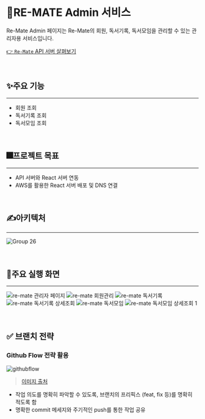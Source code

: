 # 📝RE-MATE Admin 서비스
Re-Mate Admin 페이지는 Re-Mate의 회원, 독서기록, 독서모임을 관리할 수 있는 관리자용 서비스입니다.

[👉 `Re-Mate` API 서버 살펴보기](https://github.com/TheHabit/the-habit-spring-server)

<br>

## ✨주요 기능
---
- 회원 조회
- 독서기록 조회
- 독서모임 조회

<br>

## 🎆프로젝트 목표
---
- API 서버와 React 서버 연동
- AWS를 활용한 React 서버 배포 및 DNS 연결

<br>

## ✍️아키텍처 
---
![Group 26](https://user-images.githubusercontent.com/75306582/207519574-9167431c-8d1d-46db-943f-ee9bd125392f.png)

<br>

## 📰주요 실행 화면
---
![re-mate 관리자 페이지](https://user-images.githubusercontent.com/75306582/207522577-869bc6db-c606-4a6f-8f10-5f9025b7c899.png)
![re-mate 회원관리](https://user-images.githubusercontent.com/75306582/207522448-abe26dbc-2c4e-4938-a6b0-fab565b9fc10.png)
![re-mate 독서기록](https://user-images.githubusercontent.com/75306582/207522458-eced7e67-08db-4b64-a554-b96d4237c279.png)
![re-mate 독서기록 상세조회](https://user-images.githubusercontent.com/75306582/207522479-2cc1642c-b609-4ebe-8434-e9e0d4082248.png)
![re-mate 독서모임](https://user-images.githubusercontent.com/75306582/207522486-b4b2e6f7-5670-4b34-821d-4858eab07f9b.png)
![re-mate 독서모임 상세조회 1](https://user-images.githubusercontent.com/75306582/207522500-b88e6ca3-c3bb-4ecd-a951-393c77b34558.png)

<br>

## ✅ 브랜치 전략
### Github Flow 전략 활용
![githubflow](https://user-images.githubusercontent.com/85207194/204445038-50e832b9-7440-47a9-9778-8b17d1c616c5.png)
> [이미지 출처](https://quangnguyennd.medium.com/git-flow-vs-github-flow-620c922b2cbd#:~:text=Unlike%20Git%2DFlow%2C%20GitHub%2D,processing%20methods%20should%20be%20similar) 
+ 작업 의도를 명확히 파악할 수 있도록, 브랜치의 프리픽스 (feat, fix 등)를 명확히 적도록 함
+ 명확한 commit 메세지와 주기적인 push를 통한 작업 공유